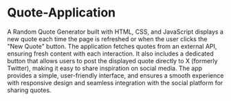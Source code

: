 # Quote-Application
A Random Quote Generator built with HTML, CSS, and JavaScript displays a new quote each time the page is refreshed or when the user clicks the "New Quote" button. The application fetches quotes from an external API, ensuring fresh content with each interaction. It also includes a dedicated button that allows users to post the displayed quote directly to X (formerly Twitter), making it easy to share inspiration on social media. The app provides a simple, user-friendly interface, and ensures a smooth experience with responsive design and seamless integration with the social platform for sharing quotes.
